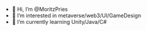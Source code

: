 - 👋 Hi, I’m @MoritzPries
- 👀 I’m interested in metaverse/web3/UI/GameDesign
- 🌱 I’m currently learning Unity/Java/C#

<!---
MoritzPries/MoritzPries is a ✨ special ✨ repository because its `README.md` (this file) appears on your GitHub profile.
You can click the Preview link to take a look at your changes.
--->
